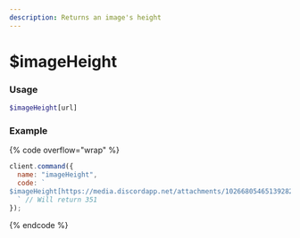 ```yaml
---
description: Returns an image's height
---
```


# $imageHeight

### Usage

```php
$imageHeight[url]
```

### Example

{% code overflow="wrap" %}
```javascript
client.command({
  name: "imageHeight",
  code: `
$imageHeight[https://media.discordapp.net/attachments/1026680546513928265/1137058090982850651/Logo.png]
  ` // Will return 351
});
```
{% endcode %}
